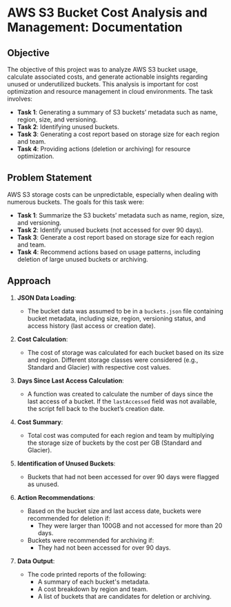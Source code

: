 # AWS S3 Bucket Cost Analysis and Management: Documentation

## Objective

The objective of this project was to analyze AWS S3 bucket usage, calculate associated costs, and generate actionable insights regarding unused or underutilized buckets. This analysis is important for cost optimization and resource management in cloud environments. The task involves:
- **Task 1**: Generating a summary of S3 buckets’ metadata such as name, region, size, and versioning.
- **Task 2**: Identifying unused buckets.
- **Task 3**: Generating a cost report based on storage size for each region and team.
- **Task 4**: Providing actions (deletion or archiving) for resource optimization.

## Problem Statement

AWS S3 storage costs can be unpredictable, especially when dealing with numerous buckets. The goals for this task were:
- **Task 1**: Summarize the S3 buckets’ metadata such as name, region, size, and versioning.
- **Task 2**: Identify unused buckets (not accessed for over 90 days).
- **Task 3**: Generate a cost report based on storage size for each region and team.
- **Task 4**: Recommend actions based on usage patterns, including deletion of large unused buckets or archiving.

## Approach

1. **JSON Data Loading**:
    - The bucket data was assumed to be in a `buckets.json` file containing bucket metadata, including size, region, versioning status, and access history (last access or creation date).

2. **Cost Calculation**:
    - The cost of storage was calculated for each bucket based on its size and region. Different storage classes were considered (e.g., Standard and Glacier) with respective cost values.

3. **Days Since Last Access Calculation**:
    - A function was created to calculate the number of days since the last access of a bucket. If the `lastAccessed` field was not available, the script fell back to the bucket’s creation date.

4. **Cost Summary**:
    - Total cost was computed for each region and team by multiplying the storage size of buckets by the cost per GB (Standard and Glacier).

5. **Identification of Unused Buckets**:
    - Buckets that had not been accessed for over 90 days were flagged as unused.

6. **Action Recommendations**:
    - Based on the bucket size and last access date, buckets were recommended for deletion if:
        - They were larger than 100GB and not accessed for more than 20 days.
    - Buckets were recommended for archiving if:
        - They had not been accessed for over 90 days.

7. **Data Output**:
    - The code printed reports of the following:
        - A summary of each bucket's metadata.
        - A cost breakdown by region and team.
        - A list of buckets that are candidates for deletion or archiving.

